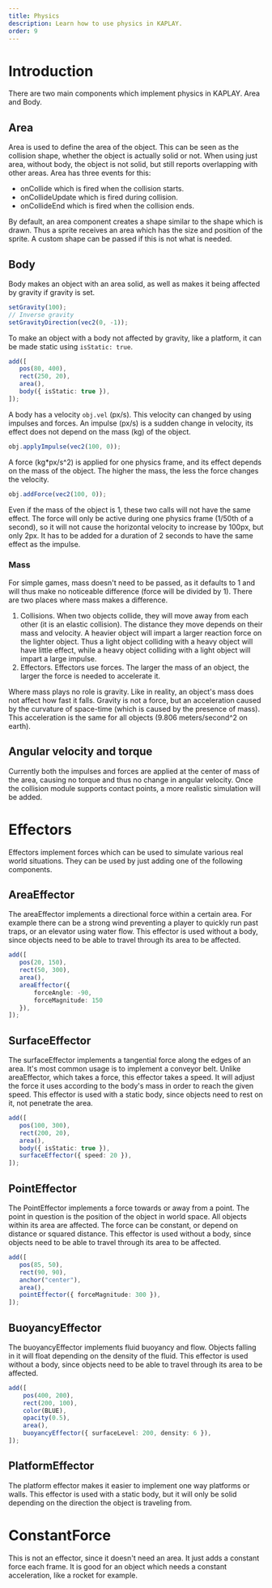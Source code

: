 ```yaml
---
title: Physics
description: Learn how to use physics in KAPLAY.
order: 9
---
```


# Introduction

There are two main components which implement physics in KAPLAY. Area and Body.

## Area

Area is used to define the area of the object. This can be seen as the collision shape, whether the object is actually solid or not. When using just area, without body, the object is not solid, but still reports overlapping with other areas. Area has three events for this:
 - onCollide which is fired when the collision starts.
 - onCollideUpdate which is fired during collision.
 - onCollideEnd which is fired when the collision ends.

By default, an area component creates a shape similar to the shape which is drawn. Thus a sprite receives an area which has the size and position of the sprite. A custom shape can be passed if this is not what is needed.

 ## Body

 Body makes an object with an area solid, as well as makes it being affected by gravity if gravity is set.
 ```ts
 setGravity(100);
 // Inverse gravity
 setGravityDirection(vec2(0, -1));
 ```
 To make an object with a body not affected by gravity, like a platform, it can be made static using `isStatic: true`.
 ```ts
 add([
    pos(80, 400),
    rect(250, 20),
    area(),
    body({ isStatic: true }),
 ]);
 ```
 A body has a velocity `obj.vel` (px/s). This velocity can changed by using impulses and forces. An impulse (px/s) is a sudden change in velocity, its effect does not depend on the mass (kg) of the object.
 ```ts
 obj.applyImpulse(vec2(100, 0));
 ```
 A force (kg*px/s^2) is applied for one physics frame, and its effect depends on the mass of the object. The higher the mass, the less the force changes the velocity.
  ```ts
 obj.addForce(vec2(100, 0));
 ```
 Even if the mass of the object is 1, these two calls will not have the same effect. The force will only be active during one physics frame (1/50th of a second), so it will not cause the horizontal velocity to increase by 100px, but only 2px. It has to be added for a duration of 2 seconds to have the same effect as the impulse.

 ### Mass

 For simple games, mass doesn't need to be passed, as it defaults to 1 and will thus make no noticeable difference (force will be divided by 1).
 There are two places where mass makes a difference.
 
 1. Collisions. When two objects collide, they will move away from each other (it is an elastic collision). The distance they move depends on their mass and velocity. A heavier object will impart a larger reaction force on the lighter object. Thus a light object colliding with a heavy object will have little effect, while a heavy object colliding with a light object will impart a large impulse.
 2. Effectors. Effectors use forces. The larger the mass of an object, the larger the force is needed to accelerate it.

Where mass plays no role is gravity. Like in reality, an object's mass does not affect how fast it falls. Gravity is not a force, but an acceleration caused by the curvature of space-time (which is caused by the presence of mass). This acceleration is the same for all objects (9.806 meters/second^2 on earth).

 ## Angular velocity and torque

 Currently both the impulses and forces are applied at the center of mass of the area, causing no torque and thus no change in angular velocity.
 Once the collision module supports contact points, a more realistic simulation will be added.

 # Effectors

 Effectors implement forces which can be used to simulate various real world situations. They can be used by just adding one of the following components.

 ## AreaEffector

 The areaEffector implements a directional force within a certain area. For example there can be a strong wind preventing a player to quickly run past traps, or an elevator using water flow.
 This effector is used without a body, since objects need to be able to travel through its area to be affected.
 ```ts
 add([
    pos(20, 150),
    rect(50, 300),
    area(),
    areaEffector({ 
        forceAngle: -90, 
        forceMagnitude: 150 
    }),
]);
 ```

 ## SurfaceEffector

 The surfaceEffector implements a tangential force along the edges of an area. It's most common usage is to implement a conveyor belt. Unlike areaEffector, which takes a force, this effector takes a speed. It will adjust the force it uses according to the body's mass in order to reach the given speed.
 This effector is used with a static body, since objects need to rest on it, not penetrate the area.
 ```ts
 add([
    pos(100, 300),
    rect(200, 20),
    area(),
    body({ isStatic: true }),
    surfaceEffector({ speed: 20 }),
]);
 ```

## PointEffector

The PointEffector implements a force towards or away from a point. The point in question is the position of the object in world space. All objects within its area are affected.
The force can be constant, or depend on distance or squared distance.
This effector is used without a body, since objects need to be able to travel through its area to be affected.
 ```ts
add([
    pos(85, 50),
    rect(90, 90),
    anchor("center"),
    area(),
    pointEffector({ forceMagnitude: 300 }),
]);
```

## BuoyancyEffector

The buoyancyEffector implements fluid buoyancy and flow. Objects falling in it will float depending on the density of the fluid.
This effector is used without a body, since objects need to be able to travel through its area to be affected.
```ts
add([
    pos(400, 200),
    rect(200, 100),
    color(BLUE),
    opacity(0.5),
    area(),
    buoyancyEffector({ surfaceLevel: 200, density: 6 }),
]);
```

## PlatformEffector

The platform effector makes it easier to implement one way platforms or walls.
This effector is used with a static body, but it will only be solid depending on the direction the object is traveling from.

# ConstantForce

This is not an effector, since it doesn't need an area. It just adds a constant force each frame. It is good for an object which needs a constant acceleration, like a rocket for example.